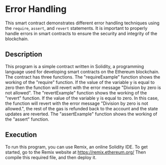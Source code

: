 # Error Handling 

This smart contract demonstrates different error handling techniques using the `require`, `assert`, and `revert` statements. It is important to properly handle errors in smart contracts to ensure the security and integrity of the blockchain.

## Description
This program is a simple contract written in Solidity, a programming language used for developing smart contracts on the Ethereum blockchain. The contract has three functions. The "requireExample" function shows the working of the "require" function. If the value of the variable y is equal to zero then the function will revert with the error message "Division by zero is not allowed". The "revertExample" function shows the working of the "revert" function. If the value of the variable y is equal to zero. In this case, the function will revert with the error message "Division by zero is not allowed.", the rest of the gas is refunded back to the account and the state updates are reverted. The "assertExample" function shows the working of the "assert" function.  

## Execution
To run this program, you can use Remix, an online Solidity IDE. To get started, go to the Remix website at https://remix.ethereum.org/ 
Then compile this required file, and then deploy it.




